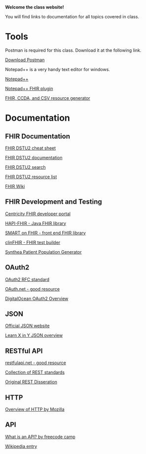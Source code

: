 **Welcome the class website!**

You will find links to documentation for all topics covered in class.

# Tools

Postman is required for this class. Download it at the following link.

[Download Postman](https://www.getpostman.com/apps)

Notepad++ is a very handy text editor for windows.

[Notepad++](https://notepad-plus-plus.org/download/v7.5.9.html)

[Notepad++ FHIR plugin](http://wiki.hl7.org/index.php?title=FHIR_Notepad%2B%2B_Plugin_Documentation)

[FHIR, CCDA, and CSV resource generator](https://github.com/synthetichealth/synthea)

# Documentation

## FHIR Documentation

[FHIR DSTU2 cheat sheet](https://fire.ly/wp-content/uploads/2017/02/CHEAT-SHEET-DSTU2_feb-2017.pdf)

[FHIR DSTU2 documentation](https://www.hl7.org/fhir/DSTU2/index.html)

[FHIR DSTU2 search](https://www.hl7.org/fhir/DSTU2/search.html)

[FHIR DSTU2 resource list](https://www.hl7.org/fhir/DSTU2/resourcelist.html)

[FHIR Wiki](http://wiki.hl7.org/index.php?title=FHIR)

## FHIR Development and Testing

[Centricity FHIR developer portal](https://mydata.gehealthcare.com/home)

[HAPI-FHIR - Java FHIR library](http://hapifhir.io/)

[SMART on FHIR - front end FHIR library](http://docs.smarthealthit.org/)

[clinFHIR - FHIR test builder](http://clinfhir.com/)

[Synthea Patient Population Generator](https://github.com/synthetichealth/synthea)

## OAuth2

[OAuth2 RFC standard](https://tools.ietf.org/html/rfc6749)

[OAuth.net - good resource](https://oauth.net/2/)

[DigitalOcean OAuth2 Overview](https://www.digitalocean.com/community/tutorials/an-introduction-to-oauth-2)

## JSON

[Official JSON website](http://json.org/)

[Learn X in Y JSON overview](https://learnxinyminutes.com/docs/json/)

## RESTful API

[restfulapi.net - good resource](https://restfulapi.net/)

[Collection of REST standards](http://standards.rest/)

[Original REST Disseration](https://www.ics.uci.edu/~fielding/pubs/dissertation/rest_arch_style.htm)

## HTTP

[Overview of HTTP by Mozilla](https://developer.mozilla.org/en-US/docs/Web/HTTP/Overview)

## API

[What is an API? by freecode camp](https://medium.freecodecamp.org/what-is-an-api-in-english-please-b880a3214a82)

[Wikipedia entry](https://en.wikipedia.org/wiki/Application_programming_interface)
